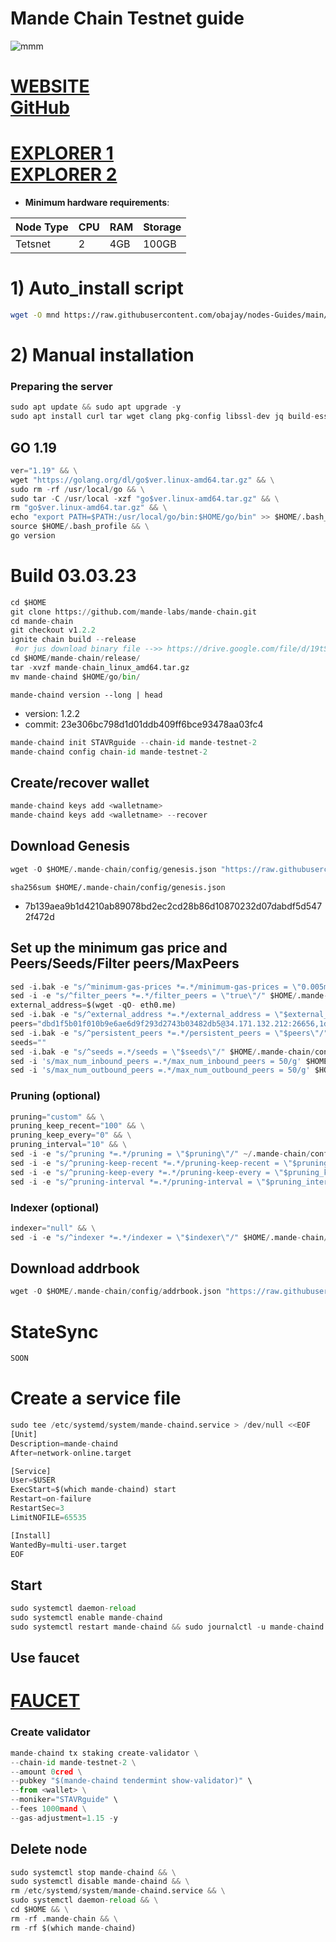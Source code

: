 # Mande Chain Testnet guide

![mmm](https://user-images.githubusercontent.com/44331529/195984832-4b59ffcb-4253-40ee-9168-edc7bfa7425f.png)

[WEBSITE](https://www.mande.network/) \
[GitHub](https://github.com/mande-labs/testnet-2)
=
[EXPLORER 1](https://explorer.stavr.tech/mande-chain/staking) \
[EXPLORER 2](https://test.anode.team/mande-network/staking)
=

- **Minimum hardware requirements**:

| Node Type |CPU | RAM  | Storage  | 
|-----------|----|------|----------|
| Tetsnet   |   2|  4GB | 100GB    |


# 1) Auto_install script
```bash
wget -O mnd https://raw.githubusercontent.com/obajay/nodes-Guides/main/Projects/Mande_Chain/mnd && chmod +x mnd && ./mnd
```

# 2) Manual installation

### Preparing the server

```python
sudo apt update && sudo apt upgrade -y
sudo apt install curl tar wget clang pkg-config libssl-dev jq build-essential bsdmainutils git make ncdu gcc git jq chrony liblz4-tool -y
```

## GO 1.19

```python
ver="1.19" && \
wget "https://golang.org/dl/go$ver.linux-amd64.tar.gz" && \
sudo rm -rf /usr/local/go && \
sudo tar -C /usr/local -xzf "go$ver.linux-amd64.tar.gz" && \
rm "go$ver.linux-amd64.tar.gz" && \
echo "export PATH=$PATH:/usr/local/go/bin:$HOME/go/bin" >> $HOME/.bash_profile && \
source $HOME/.bash_profile && \
go version
```

# Build 03.03.23
```python
cd $HOME
git clone https://github.com/mande-labs/mande-chain.git
cd mande-chain
git checkout v1.2.2
ignite chain build --release
 #or jus download binary file -->> https://drive.google.com/file/d/19tSlJRWKyYpLBWkWTMC6NQYOCrViE9-9/view?usp=share_link
cd $HOME/mande-chain/release/
tar -xvzf mande-chain_linux_amd64.tar.gz
mv mande-chaind $HOME/go/bin/

```
`mande-chaind version --long | head`
- version: 1.2.2
- commit: 23e306bc798d1d01ddb409ff6bce93478aa03fc4

```python
mande-chaind init STAVRguide --chain-id mande-testnet-2
mande-chaind config chain-id mande-testnet-2
```    

## Create/recover wallet
```python
mande-chaind keys add <walletname>
mande-chaind keys add <walletname> --recover
```

## Download Genesis

```python
wget -O $HOME/.mande-chain/config/genesis.json "https://raw.githubusercontent.com/mande-labs/testnet-2/main/genesis.json"
```
`sha256sum $HOME/.mande-chain/config/genesis.json`
+ 7b139aea9b1d4210ab89078bd2ec2cd28b86d10870232d07dabdf5d5472f472d

## Set up the minimum gas price and Peers/Seeds/Filter peers/MaxPeers
```python
sed -i.bak -e "s/^minimum-gas-prices *=.*/minimum-gas-prices = \"0.005mand\"/;" ~/.mande-chain/config/app.toml
sed -i -e "s/^filter_peers *=.*/filter_peers = \"true\"/" $HOME/.mande-chain/config/config.toml
external_address=$(wget -qO- eth0.me) 
sed -i.bak -e "s/^external_address *=.*/external_address = \"$external_address:26656\"/" $HOME/.mande-chain/config/config.toml
peers="dbd1f5b01f010b9e6ae6d9f293d2743b03482db5@34.171.132.212:26656,1d1da5742bdd281f0829124ec60033f374e9ddac@34.170.16.69:26656"
sed -i.bak -e "s/^persistent_peers *=.*/persistent_peers = \"$peers\"/" $HOME/.mande-chain/config/config.toml
seeds=""
sed -i.bak -e "s/^seeds =.*/seeds = \"$seeds\"/" $HOME/.mande-chain/config/config.toml
sed -i 's/max_num_inbound_peers =.*/max_num_inbound_peers = 50/g' $HOME/.mande-chain/config/config.toml
sed -i 's/max_num_outbound_peers =.*/max_num_outbound_peers = 50/g' $HOME/.mande-chain/config/config.toml

```
### Pruning (optional)
```python
pruning="custom" && \
pruning_keep_recent="100" && \
pruning_keep_every="0" && \
pruning_interval="10" && \
sed -i -e "s/^pruning *=.*/pruning = \"$pruning\"/" ~/.mande-chain/config/app.toml && \
sed -i -e "s/^pruning-keep-recent *=.*/pruning-keep-recent = \"$pruning_keep_recent\"/" ~/.mande-chain/config/app.toml && \
sed -i -e "s/^pruning-keep-every *=.*/pruning-keep-every = \"$pruning_keep_every\"/" ~/.mande-chain/config/app.toml && \
sed -i -e "s/^pruning-interval *=.*/pruning-interval = \"$pruning_interval\"/" ~/.mande-chain/config/app.toml
```
### Indexer (optional) 
```python
indexer="null" && \
sed -i -e "s/^indexer *=.*/indexer = \"$indexer\"/" $HOME/.mande-chain/config/config.toml
```

## Download addrbook
```python
wget -O $HOME/.mande-chain/config/addrbook.json "https://raw.githubusercontent.com/obajay/nodes-Guides/main/Projects/Mande_Chain/addrbook.json"
```

# StateSync
```python
SOON

```

# Create a service file
```python
sudo tee /etc/systemd/system/mande-chaind.service > /dev/null <<EOF
[Unit]
Description=mande-chaind
After=network-online.target

[Service]
User=$USER
ExecStart=$(which mande-chaind) start
Restart=on-failure
RestartSec=3
LimitNOFILE=65535

[Install]
WantedBy=multi-user.target
EOF
```

## Start
```python
sudo systemctl daemon-reload
sudo systemctl enable mande-chaind
sudo systemctl restart mande-chaind && sudo journalctl -u mande-chaind -f -o cat
```
## Use faucet
[FAUCET](https://discord.com/channels/953348696098103366/1033430536129101904)
=

### Create validator
```python
mande-chaind tx staking create-validator \
--chain-id mande-testnet-2 \
--amount 0cred \
--pubkey "$(mande-chaind tendermint show-validator)" \
--from <wallet> \
--moniker="STAVRguide" \
--fees 1000mand \
--gas-adjustment=1.15 -y
```

## Delete node
```python
sudo systemctl stop mande-chaind && \
sudo systemctl disable mande-chaind && \
rm /etc/systemd/system/mande-chaind.service && \
sudo systemctl daemon-reload && \
cd $HOME && \
rm -rf .mande-chain && \
rm -rf $(which mande-chaind)
```
